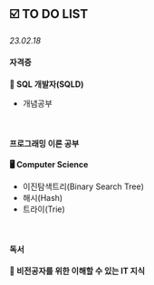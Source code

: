 ## ☑️ TO DO LIST
*23.02.18*

#### 자격증
<strong>💾 SQL 개발자(SQLD)</strong>
  - 개념공부
<br>

#### 프로그래밍 이론 공부
<strong>🖥️ Computer Science</strong>
  - 이진탐색트리(Binary Search Tree)
  - 해시(Hash)
  - 트라이(Trie)

<br>

#### 독서
<strong>🔖 비전공자를 위한 이해할 수 있는 IT 지식</strong>